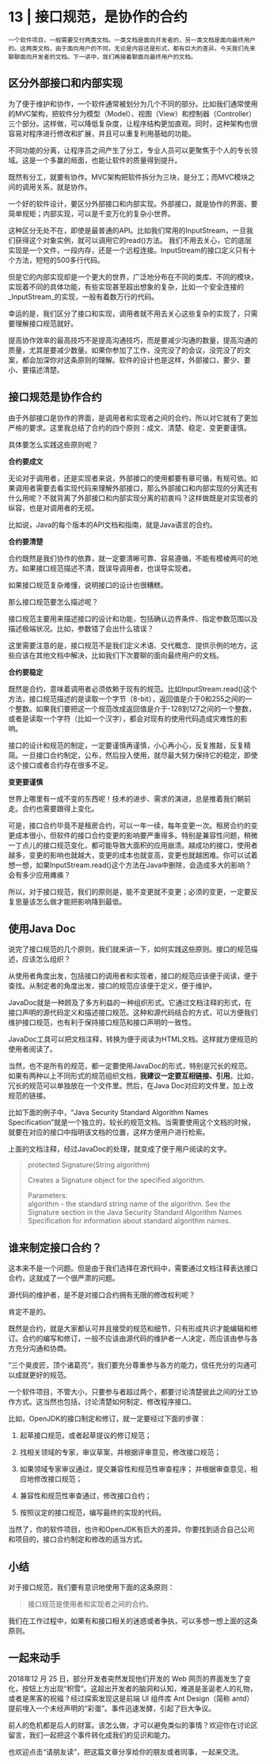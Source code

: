 # 13 | 接口规范，是协作的合约

    一个软件项目，一般需要交付两类文档。一类文档是面向开发者的，另一类文档是面向最终用户的。这两类文档，由于面向用户的不同，无论是内容还是形式，都有巨大的差异。今天我们先来聊聊面向开发者的文档。下一讲中，我们再接着聊面向最终用户的文档。

## 区分外部接口和内部实现

为了便于维护和协作，一个软件通常被划分为几个不同的部分。比如我们通常使用的MVC架构，把软件分为模型（Model）、视图（View）和控制器（Controller）三个部分。这样做，可以降低复杂度，让程序结构更加直观。同时，这种架构也很容易对程序进行修改和扩展，并且可以重复利用基础的功能。

不同功能的分离，让程序员之间产生了分工，专业人员可以更聚焦于个人的专长领域。这是一个多赢的局面，也能让软件的质量得到提升。

既然有分工，就要有协作。MVC架构把软件拆分为三块，是分工；而MVC模块之间的调用关系，就是协作。

一个好的软件设计，要区分外部接口和内部实现。外部接口，就是协作的界面，要简单规矩；内部实现，可以是千变万化的复杂小世界。

这种区分无处不在，即使是最普通的API。比如我们常用的InputStream，一旦我们获得这个对象实例，就可以调用它的read()方法。 我们不用去关心，它的底层实现是一个文件，一段内存，还是一个远程连接。InputStream的接口定义只有十个方法，短短的500多行代码。

但是它的内部实现却是一个更大的世界，广泛地分布在不同的类库、不同的模块，实现着不同的具体功能，有些实现甚至超出想象的复杂，比如一个安全连接的\_InputStream\_的实现，一般有着数万行的代码。

幸运的是，我们区分了接口和实现，调用者就不用去关心这些复杂的实现了，只需要理解接口规范就好。

提高协作效率的最高技巧不是提高沟通技巧，而是要减少沟通的数量，提高沟通的质量，尤其是要减少数量。如果你参加了工作，没完没了的会议，没完没了的文案，都会加深你对这条原则的理解。软件的设计也是这样，外部接口，要少、要小、要描述清楚。

## 接口规范是协作合约

由于外部接口是协作的界面，是调用者和实现者之间的合约，所以对它就有了更加严格的要求。这里我总结了合约的四个原则：成文、清楚、稳定、变更要谨慎。

具体要怎么实践这些原则呢？

**合约要成文**

无论对于调用者，还是实现者来说，外部接口的使用都要有章可循，有规可依。如果调用者需要去看实现代码来理解外部接口，那么外部接口和内部实现的分离还有什么用呢？不就背离了外部接口和内部实现分离的初衷吗？这样做既是对实现者的纵容，也是对调用者的无视。

比如说，Java的每个版本的API文档和指南，就是Java语言的合约。

**合约要清楚**

合约既然是我们协作的依靠，就一定要清晰可靠、容易遵循，不能有模棱两可的地方。如果接口规范描述不清，既误导调用者，也误导实现者。

如果接口规范复杂难懂，说明接口的设计也很糟糕。

那么接口规范要怎么描述呢？

接口规范主要用来描述接口的设计和功能，包括确认边界条件、指定参数范围以及描述极端状况。比如，参数错了会出什么错误？

这里需要注意的是，接口规范不是我们定义术语、交代概念、提供示例的地方。这些应该在其他文档中解决，比如我们下次要聊的面向最终用户的文档。

**合约要稳定**

既然是合约，意味着调用者必须依赖于现有的规范。比如InputStream.read()这个方法，接口规范描述的是读取一个字节（8-bit），返回值是介于0和255之间的一个整数。如果我们要把这一个规范改成返回值是介于-128到127之间的一个整数，或者是读取一个字符（比如一个汉字），都会对现有的使用代码造成灾难性的影响。

接口的设计和规范的制定，一定要谨慎再谨慎，小心再小心，反复推敲，反复精简。一旦接口合约制定，公布，然后投入使用，就尽最大努力保持它的稳定，即使这个接口或者合约存在很多不足。

**变更要谨慎**

世界上哪里有一成不变的东西呢！技术的进步、需求的演进，总是推着我们朝前走。合约也需要跟得上变化。

可是，接口合约毕竟不是租房合约，可以一年一续，每年变更一次。租房合约的变更成本很小，但软件的接口合约变更的影响要严重得多。特别是兼容性问题，稍微一丁点儿的接口规范变化，都可能导致大面积的应用崩溃。越成功的接口，使用者越多，变更的影响也就越大，变更的成本也就变高，变更也就越困难。你可以试着想一想，如果InputStream.read()这个方法在Java中删除，会造成多大的影响？会有多少应用瘫痪？

所以，对于接口规范，我们的原则是，能不变更就不变更；必须的变更，一定要反复思量该怎么做才能把影响降到最低。

## 使用Java Doc

说完了接口规范的几个原则，我们就来讲一下，如何实践这些原则。接口的规范描述，应该怎么组织？

从使用者角度出发，包括接口的调用者和实现者，接口的规范应该便于阅读，便于查找。从制定者的角度出发，接口的规范应该便于定义，便于维护。

JavaDoc就是一种顾及了多方利益的一种组织形式。它通过文档注释的形式，在接口声明的源代码定义和描述接口规范。这种和源代码结合的方式，可以方便我们维护接口规范，也有利于保持接口规范和接口声明的一致性。

JavaDoc工具可以把文档注释，转换为便于阅读为HTML文档。这样就方便规范的使用者阅读了。

当然，也不是所有的规范，都一定要使用JavaDoc的形式，特别是冗长的规范。如果有两种以上不同形式的规范组织文档，**我建议一定要互相链接、引用**。比如，冗长的规范可以单独放在一个文件里。然后，在Java Doc对应的文件里，加上改规范的链接。

比如下面的例子中，“Java Security Standard Algorithm Names Specification”就是一个独立的，较长的规范文档。当需要使用这个文档的时候，就要在对应的接口中指明该文档的位置，这样方便用户进行检索。

上面的文档注释，经过JavaDoc的处理，就变成了便于用户阅读的文字。

> protected Signature(String algorithm)
> 
> Creates a Signature object for the specified algorithm.
> 
> Parameters:  
> algorithm - the standard string name of the algorithm. See the Signature section in the Java Security Standard Algorithm Names Specification for information about standard algorithm names.

## 谁来制定接口合约？

这本来不是一个问题。但是由于我们选择在源代码中，需要通过文档注释表达接口合约，这就成了一个很严肃的问题。

源代码的维护者，是不是对接口合约拥有无限的修改权利呢？

肯定不是的。

既然是合约，就是大家都认可并且接受的规范和细节，只有形成共识才能编辑和修订。合约的编写和修订，一般不应该由源代码的维护者一人决定，而应该由参与各方充分沟通和协商。

“三个臭皮匠，顶个诸葛亮”，我们要充分尊重参与各方的能力，信任充分的沟通可以成就更好的规范。

一个软件项目，不管大小，只要参与者超过两个，都要讨论清楚彼此之间的分工协作方式。这当然也包括，讨论清楚如何制定、修改程序接口。

比如，OpenJDK的接口制定和修订，就一定要经过下面的步骤：

1.  起草接口规范，或者起草提议的修订规范；
    
2.  找相关领域的专家，审议草案，并根据评审意见，修改接口规范；
    
3.  如果领域专家审议通过，提交兼容性和规范性审查程序； 并根据审查意见，相应地修改接口规范；
    
4.  兼容性和规范性审查通过，修改接口合约；
    
5.  按照议定的接口规范，编写最终的实现的代码。
    

当然了，你的软件项目，也许和OpenJDK有巨大的差异。你要找到适合自己公司和项目的，接口合约制定和修改的适当方式。

## 小结

对于接口规范，我们要有意识地使用下面的这条原则：

> 接口规范是使用者和实现者之间的合约。

我们在工作过程中，如果有和接口相关的迷惑或者争执，可以多想一想上面的这条原则。

## 一起来动手

2018年12 月 25 日，部分开发者突然发现他们开发的 Web 网页的界面发生了变化，按钮上方出现“积雪”。这超出开发者的脑洞和认知，难道是圣诞老人的礼物，或者是黑客的祝福？经过探索发现这是前端 UI 组件库 Ant Design（简称 antd）提前埋入一个未经声明的“彩蛋”。事件迅速发酵，引起了巨大争议。

前人的危机都是后人的财富。该怎么做，才可以避免类似的事情？欢迎你在讨论区留言，我们一起把这个事件转化成我们的见识和能力。

也欢迎点击“请朋友读”，把这篇文章分享给你的朋友或者同事，一起来交流。
    
